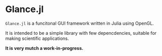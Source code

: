 # Glance.jl

`Glance.jl` is a funcitonal GUI framework written in Julia using OpenGL.

It is intended to be a simple library with few depencdencies, suitable for making scientific applications.

**It is very mutch a work-in-progress.**
